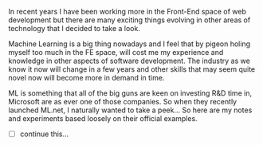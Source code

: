 In recent years I have been working more in the Front-End space of web development but there are many exciting things evolving in other areas of technology that I decided to take a look. 

Machine Learning is a big thing nowadays and I feel that by pigeon holing myself too much in the FE space, will cost me my experience and knowledge in other aspects of software development. The industry as we know it now will change in a few years and other skills that may seem quite novel now will become more in demand in time.

ML is something that all of the big guns are keen on investing R&D time in, Microsoft are as ever one of those companies. So when they recently launched ML.net, I naturally wanted to take a peek... So here are my notes and experiments based loosely on their official examples.

- [ ] continue this...